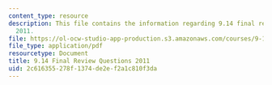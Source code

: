 ```yaml
---
content_type: resource
description: This file contains the information regarding 9.14 final review questions
  2011.
file: https://ol-ocw-studio-app-production.s3.amazonaws.com/courses/9-14-brain-structure-and-its-origins-spring-2014/2c616355278f1374de2ef2a1c810f3da_MIT9_14S14_FinalRevQue2011.pdf
file_type: application/pdf
resourcetype: Document
title: 9.14 Final Review Questions 2011
uid: 2c616355-278f-1374-de2e-f2a1c810f3da
---
```

